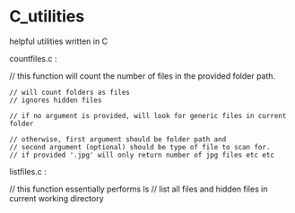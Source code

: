 # C_utilities

helpful utilities written in C

countfiles.c : 

// this function will count the number of files in the provided folder path.

	// will count folders as files 
	// ignores hidden files

	// if no argument is provided, will look for generic files in current folder

	// otherwise, first argument should be folder path and 
	// second argument (optional) should be type of file to scan for.
	// if provided '.jpg' will only return number of jpg files etc etc
  
  
  listfiles.c :
  
  // this function essentially performs ls
  // list all files and hidden files in current working directory

